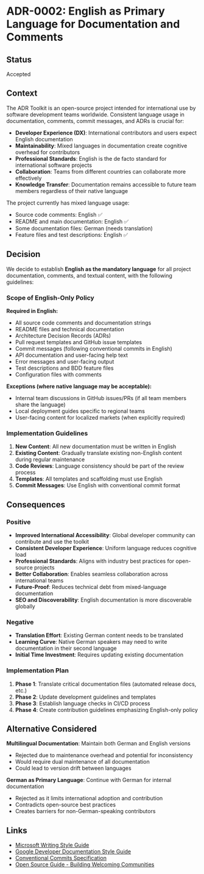 # ADR-0002: English as Primary Language for Documentation and Comments

## Status

Accepted

## Context

The ADR Toolkit is an open-source project intended for international use by software development teams worldwide. Consistent language usage in documentation, comments, commit messages, and ADRs is crucial for:

- **Developer Experience (DX)**: International contributors and users expect English documentation
- **Maintainability**: Mixed languages in documentation create cognitive overhead for contributors
- **Professional Standards**: English is the de facto standard for international software projects
- **Collaboration**: Teams from different countries can collaborate more effectively
- **Knowledge Transfer**: Documentation remains accessible to future team members regardless of their native language

The project currently has mixed language usage:
- Source code comments: English ✅
- README and main documentation: English ✅
- Some documentation files: German (needs translation)
- Feature files and test descriptions: English ✅

## Decision

We decide to establish **English as the mandatory language** for all project documentation, comments, and textual content, with the following guidelines:

### Scope of English-Only Policy

**Required in English:**
- All source code comments and documentation strings
- README files and technical documentation
- Architecture Decision Records (ADRs)
- Pull request templates and GitHub issue templates
- Commit messages (following conventional commits in English)
- API documentation and user-facing help text
- Error messages and user-facing output
- Test descriptions and BDD feature files
- Configuration files with comments

**Exceptions (where native language may be acceptable):**
- Internal team discussions in GitHub issues/PRs (if all team members share the language)
- Local deployment guides specific to regional teams
- User-facing content for localized markets (when explicitly required)

### Implementation Guidelines

1. **New Content**: All new documentation must be written in English
2. **Existing Content**: Gradually translate existing non-English content during regular maintenance
3. **Code Reviews**: Language consistency should be part of the review process
4. **Templates**: All templates and scaffolding must use English
5. **Commit Messages**: Use English with conventional commit format

## Consequences

### Positive
- **Improved International Accessibility**: Global developer community can contribute and use the toolkit
- **Consistent Developer Experience**: Uniform language reduces cognitive load
- **Professional Standards**: Aligns with industry best practices for open-source projects
- **Better Collaboration**: Enables seamless collaboration across international teams
- **Future-Proof**: Reduces technical debt from mixed-language documentation
- **SEO and Discoverability**: English documentation is more discoverable globally

### Negative
- **Translation Effort**: Existing German content needs to be translated
- **Learning Curve**: Native German speakers may need to write documentation in their second language
- **Initial Time Investment**: Requires updating existing documentation

### Implementation Plan
1. **Phase 1**: Translate critical documentation files (automated release docs, etc.)
2. **Phase 2**: Update development guidelines and templates
3. **Phase 3**: Establish language checks in CI/CD process
4. **Phase 4**: Create contribution guidelines emphasizing English-only policy

## Alternative Considered

**Multilingual Documentation**: Maintain both German and English versions
- Rejected due to maintenance overhead and potential for inconsistency
- Would require dual maintenance of all documentation
- Could lead to version drift between languages

**German as Primary Language**: Continue with German for internal documentation
- Rejected as it limits international adoption and contribution
- Contradicts open-source best practices
- Creates barriers for non-German-speaking contributors

## Links

- [Microsoft Writing Style Guide](https://docs.microsoft.com/en-us/style-guide/)
- [Google Developer Documentation Style Guide](https://developers.google.com/style)
- [Conventional Commits Specification](https://www.conventionalcommits.org/)
- [Open Source Guide - Building Welcoming Communities](https://opensource.guide/building-community/)